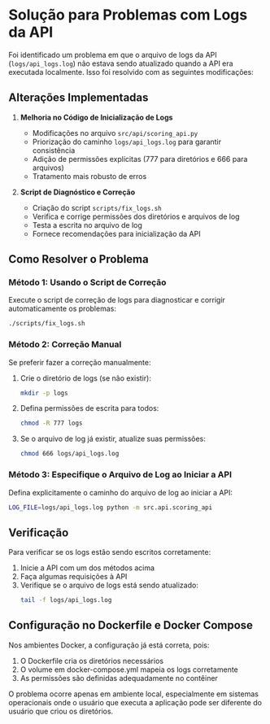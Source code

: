 # Solução para Problemas com Logs da API

Foi identificado um problema em que o arquivo de logs da API (`logs/api_logs.log`) não estava sendo atualizado quando a API era executada localmente. Isso foi resolvido com as seguintes modificações:

## Alterações Implementadas

1. **Melhoria no Código de Inicialização de Logs**
   - Modificações no arquivo `src/api/scoring_api.py`
   - Priorização do caminho `logs/api_logs.log` para garantir consistência
   - Adição de permissões explícitas (777 para diretórios e 666 para arquivos)
   - Tratamento mais robusto de erros

2. **Script de Diagnóstico e Correção**
   - Criação do script `scripts/fix_logs.sh`
   - Verifica e corrige permissões dos diretórios e arquivos de log
   - Testa a escrita no arquivo de log
   - Fornece recomendações para inicialização da API

## Como Resolver o Problema

### Método 1: Usando o Script de Correção

Execute o script de correção de logs para diagnosticar e corrigir automaticamente os problemas:

```bash
./scripts/fix_logs.sh
```

### Método 2: Correção Manual

Se preferir fazer a correção manualmente:

1. Crie o diretório de logs (se não existir):
   ```bash
   mkdir -p logs
   ```

2. Defina permissões de escrita para todos:
   ```bash
   chmod -R 777 logs
   ```

3. Se o arquivo de log já existir, atualize suas permissões:
   ```bash
   chmod 666 logs/api_logs.log
   ```

### Método 3: Especifique o Arquivo de Log ao Iniciar a API

Defina explicitamente o caminho do arquivo de log ao iniciar a API:

```bash
LOG_FILE=logs/api_logs.log python -m src.api.scoring_api
```

## Verificação

Para verificar se os logs estão sendo escritos corretamente:

1. Inicie a API com um dos métodos acima
2. Faça algumas requisições à API
3. Verifique se o arquivo de logs está sendo atualizado:
   ```bash
   tail -f logs/api_logs.log
   ```

## Configuração no Dockerfile e Docker Compose

Nos ambientes Docker, a configuração já está correta, pois:
1. O Dockerfile cria os diretórios necessários
2. O volume em docker-compose.yml mapeia os logs corretamente
3. As permissões são definidas adequadamente no contêiner

O problema ocorre apenas em ambiente local, especialmente em sistemas operacionais onde o usuário que executa a aplicação pode ser diferente do usuário que criou os diretórios.